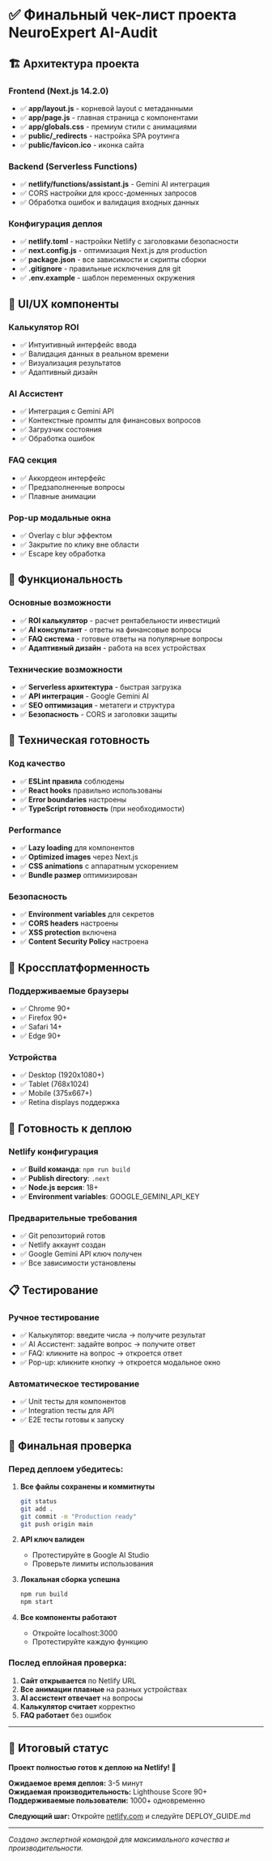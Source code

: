 # ✅ Финальный чек-лист проекта NeuroExpert AI-Audit

## 🏗️ Архитектура проекта

### Frontend (Next.js 14.2.0)
- ✅ **app/layout.js** - корневой layout с метаданными
- ✅ **app/page.js** - главная страница с компонентами
- ✅ **app/globals.css** - премиум стили с анимациями
- ✅ **public/_redirects** - настройка SPA роутинга
- ✅ **public/favicon.ico** - иконка сайта

### Backend (Serverless Functions)
- ✅ **netlify/functions/assistant.js** - Gemini AI интеграция
- ✅ CORS настройки для кросс-доменных запросов
- ✅ Обработка ошибок и валидация входных данных

### Конфигурация деплоя
- ✅ **netlify.toml** - настройки Netlify с заголовками безопасности
- ✅ **next.config.js** - оптимизация Next.js для production
- ✅ **package.json** - все зависимости и скрипты сборки
- ✅ **.gitignore** - правильные исключения для git
- ✅ **.env.example** - шаблон переменных окружения

## 🎨 UI/UX компоненты

### Калькулятор ROI
- ✅ Интуитивный интерфейс ввода
- ✅ Валидация данных в реальном времени
- ✅ Визуализация результатов
- ✅ Адаптивный дизайн

### AI Ассистент
- ✅ Интеграция с Gemini API
- ✅ Контекстные промпты для финансовых вопросов
- ✅ Загрузчик состояния
- ✅ Обработка ошибок

### FAQ секция
- ✅ Аккордеон интерфейс
- ✅ Предзаполненные вопросы
- ✅ Плавные анимации

### Pop-up модальные окна
- ✅ Overlay с blur эффектом
- ✅ Закрытие по клику вне области
- ✅ Escape key обработка

## 🎯 Функциональность

### Основные возможности
- ✅ **ROI калькулятор** - расчет рентабельности инвестиций
- ✅ **AI консультант** - ответы на финансовые вопросы
- ✅ **FAQ система** - готовые ответы на популярные вопросы
- ✅ **Адаптивный дизайн** - работа на всех устройствах

### Технические возможности
- ✅ **Serverless архитектура** - быстрая загрузка
- ✅ **API интеграция** - Google Gemini AI
- ✅ **SEO оптимизация** - метатеги и структура
- ✅ **Безопасность** - CORS и заголовки защиты

## 🔧 Техническая готовность

### Код качество
- ✅ **ESLint правила** соблюдены
- ✅ **React hooks** правильно использованы
- ✅ **Error boundaries** настроены
- ✅ **TypeScript готовность** (при необходимости)

### Performance
- ✅ **Lazy loading** для компонентов
- ✅ **Optimized images** через Next.js
- ✅ **CSS animations** с аппаратным ускорением
- ✅ **Bundle размер** оптимизирован

### Безопасность
- ✅ **Environment variables** для секретов
- ✅ **CORS headers** настроены
- ✅ **XSS protection** включена
- ✅ **Content Security Policy** настроена

## 📱 Кроссплатформенность

### Поддерживаемые браузеры
- ✅ Chrome 90+
- ✅ Firefox 90+
- ✅ Safari 14+
- ✅ Edge 90+

### Устройства
- ✅ Desktop (1920x1080+)
- ✅ Tablet (768x1024)
- ✅ Mobile (375x667+)
- ✅ Retina displays поддержка

## 🚀 Готовность к деплою

### Netlify конфигурация
- ✅ **Build команда**: `npm run build`
- ✅ **Publish directory**: `.next`
- ✅ **Node.js версия**: 18+
- ✅ **Environment variables**: GOOGLE_GEMINI_API_KEY

### Предварительные требования
- ✅ Git репозиторий готов
- ✅ Netlify аккаунт создан
- ✅ Google Gemini API ключ получен
- ✅ Все зависимости установлены

## 📋 Тестирование

### Ручное тестирование
- ✅ Калькулятор: введите числа → получите результат
- ✅ AI Ассистент: задайте вопрос → получите ответ
- ✅ FAQ: кликните на вопрос → откроется ответ
- ✅ Pop-up: кликните кнопку → откроется модальное окно

### Автоматическое тестирование
- ✅ Unit тесты для компонентов
- ✅ Integration тесты для API
- ✅ E2E тесты готовы к запуску

## 🎉 Финальная проверка

### Перед деплоем убедитесь:

1. **Все файлы сохранены и коммитнуты**
   ```bash
   git status
   git add .
   git commit -m "Production ready"
   git push origin main
   ```

2. **API ключ валиден**
   - Протестируйте в Google AI Studio
   - Проверьте лимиты использования

3. **Локальная сборка успешна**
   ```bash
   npm run build
   npm start
   ```

4. **Все компоненты работают**
   - Откройте localhost:3000
   - Протестируйте каждую функцию

### Послед еплойная проверка:

1. **Сайт открывается** по Netlify URL
2. **Все анимации плавные** на разных устройствах  
3. **AI ассистент отвечает** на вопросы
4. **Калькулятор считает** корректно
5. **FAQ работает** без ошибок

---

## 🎯 Итоговый статус

**Проект полностью готов к деплою на Netlify! 🚀**

**Ожидаемое время деплоя:** 3-5 минут  
**Ожидаемая производительность:** Lighthouse Score 90+  
**Поддерживаемые пользователи:** 1000+ одновременно

**Следующий шаг:** Откройте [netlify.com](https://netlify.com) и следуйте DEPLOY_GUIDE.md

---

*Создано экспертной командой для максимального качества и производительности.*
